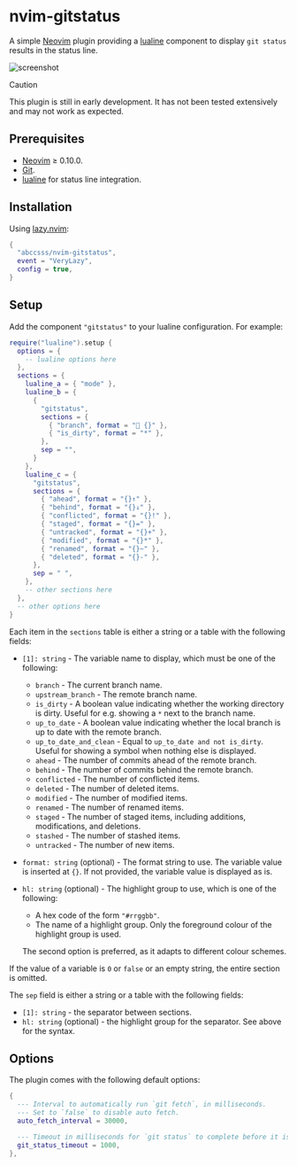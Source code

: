 # nvim-gitstatus

A simple [Neovim](https://neovim.io/) plugin providing a
[lualine](https://github.com/nvim-lualine/lualine.nvim)
component to display `git status` results in the status line.

![screenshot](https://github.com/user-attachments/assets/e375c61a-bfe7-454f-99c8-a67a8d033777)

> [!CAUTION]
> This plugin is still in early development. It has not been tested extensively
> and may not work as expected.

## Prerequisites

- [Neovim](https://neovim.io/) ≥ 0.10.0.
- [Git](https://git-scm.com/).
- [lualine](https://github.com/nvim-lualine/lualine.nvim)
  for status line integration.

## Installation

Using [lazy.nvim](https://lazy.folke.io/):

```lua
{
  "abccsss/nvim-gitstatus",
  event = "VeryLazy",
  config = true,
}
```

## Setup

Add the component `"gitstatus"` to your lualine configuration. For example:

```lua
require("lualine").setup {
  options = {
    -- lualine options here
  },
  sections = {
    lualine_a = { "mode" },
    lualine_b = {
      {
        "gitstatus",
        sections = {
          { "branch", format = " {}" },
          { "is_dirty", format = "*" },
        },
        sep = "",
      }
    },
    lualine_c = {
      "gitstatus",
      sections = {
        { "ahead", format = "{}↑" },
        { "behind", format = "{}↓" },
        { "conflicted", format = "{}!" },
        { "staged", format = "{}=" },
        { "untracked", format = "{}+" },
        { "modified", format = "{}*" },
        { "renamed", format = "{}~" },
        { "deleted", format = "{}-" },
      },
      sep = " ",
    },
    -- other sections here
  },
  -- other options here
}
```

Each item in the `sections` table is either a string or a table with the
following fields:

- `[1]: string` - The variable name to display, which must be one of the
  following:

  - `branch` - The current branch name.
  - `upstream_branch` - The remote branch name.
  - `is_dirty` - A boolean value indicating whether the working directory is
    dirty. Useful for e.g. showing a `*` next to the branch name.
  - `up_to_date` - A boolean value indicating whether the local branch is up to
    date with the remote branch.
  - `up_to_date_and_clean` - Equal to `up_to_date and not is_dirty`. Useful for
    showing a symbol when nothing else is displayed.
  - `ahead` - The number of commits ahead of the remote branch.
  - `behind` - The number of commits behind the remote branch.
  - `conflicted` - The number of conflicted items.
  - `deleted` - The number of deleted items.
  - `modified` - The number of modified items.
  - `renamed` - The number of renamed items.
  - `staged` - The number of staged items, including additions, modifications,
    and deletions.
  - `stashed` - The number of stashed items.
  - `untracked` - The number of new items.

- `format: string` (optional) - The format string to use. The variable value is
  inserted at `{}`. If not provided, the variable value is displayed as is.

- `hl: string` (optional) - The highlight group to use, which is one of the
  following:

  - A hex code of the form `"#rrggbb"`.
  - The name of a highlight group. Only the foreground colour of the highlight
    group is used.

  The second option is preferred, as it adapts to different colour schemes.

If the value of a variable is `0` or `false` or an empty string,
the entire section is omitted.

The `sep` field is either a string or a table with the following fields:

- `[1]: string` - the separator between sections.
- `hl: string` (optional) - the highlight group for the separator. See above
  for the syntax.

## Options

The plugin comes with the following default options:

```lua
{
  --- Interval to automatically run `git fetch`, in milliseconds.
  --- Set to `false` to disable auto fetch.
  auto_fetch_interval = 30000,

  --- Timeout in milliseconds for `git status` to complete before it is killed.
  git_status_timeout = 1000,
},
```
